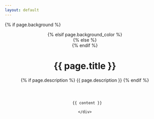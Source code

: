 ```yaml
---
layout: default
---
```


<!-- Page Header -->
{% if page.background %}
<header class="masthead" style="background-image: url('{{ page.background | prepend: site.baseurl | replace: '//', '/' }}')">
  {% elsif page.background_color %}
<header class="masthead" style="background: {{page.background_color }}">
  {% else %}
<header class="masthead">
{% endif %}
  <div class="overlay"></div>
  <div class="container">
    <div class="row">
      <div class="col-lg-8 col-md-10 mx-auto">
        <div class="page-heading">
          <h1>{{ page.title }}</h1>
          {% if page.description %}
          <span class="subheading">{{ page.description }}</span>
          {% endif %}
        </div>
      </div>
    </div>
  </div>
</header>

<div class="container">
  <div class="row">
    <div class="col-lg-8 col-md-10 mx-auto">

      {{ content }}

    </div>
  </div>
</div>
